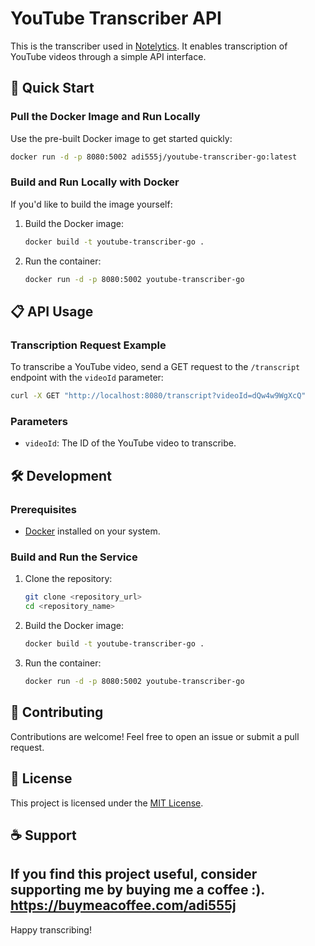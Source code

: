 # YouTube Transcriber API

This is the transcriber used in [Notelytics](https://notelytics.com). It enables transcription of YouTube videos through a simple API interface.

## 🚀 Quick Start

### Pull the Docker Image and Run Locally

Use the pre-built Docker image to get started quickly:
```bash
docker run -d -p 8080:5002 adi555j/youtube-transcriber-go:latest
```

### Build and Run Locally with Docker

If you'd like to build the image yourself:

1. Build the Docker image:
   ```bash
   docker build -t youtube-transcriber-go .
   ```

2. Run the container:
   ```bash
   docker run -d -p 8080:5002 youtube-transcriber-go
   ```

## 📋 API Usage

### Transcription Request Example

To transcribe a YouTube video, send a GET request to the `/transcript` endpoint with the `videoId` parameter:

```bash
curl -X GET "http://localhost:8080/transcript?videoId=dQw4w9WgXcQ"
```

### Parameters
- `videoId`: The ID of the YouTube video to transcribe.

## 🛠 Development

### Prerequisites
- [Docker](https://www.docker.com/) installed on your system.

### Build and Run the Service
1. Clone the repository:
   ```bash
   git clone <repository_url>
   cd <repository_name>
   ```

2. Build the Docker image:
   ```bash
   docker build -t youtube-transcriber-go .
   ```

3. Run the container:
   ```bash
   docker run -d -p 8080:5002 youtube-transcriber-go
   ```

## 🤝 Contributing

Contributions are welcome! Feel free to open an issue or submit a pull request.

## 📜 License

This project is licensed under the [MIT License](LICENSE).

## ☕ Support

If you find this project useful, consider supporting me by buying me a coffee :). https://buymeacoffee.com/adi555j
---

Happy transcribing!

